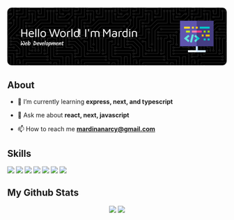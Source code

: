 <div align="center">

![Mardin](img/github-header-image.png)

</div>

## About

- 🌱 I’m currently learning **express, next, and typescript**

- 💬 Ask me about **react, next, javascript**

- 📫 How to reach me **mardinanarcy@gmail.com**

## Skills

<img src="https://img.shields.io/badge/HTML5-E34F26?style=for-the-badge&logo=html5&logoColor=white" /> <img src="https://img.shields.io/badge/CSS3-1572B6?style=for-the-badge&logo=css3&logoColor=white" /> <img src="https://img.shields.io/badge/Tailwind_CSS-38B2AC?style=for-the-badge&logo=tailwind-css&logoColor=white" /> <img src="https://img.shields.io/badge/JavaScript-323330?style=for-the-badge&logo=javascript&logoColor=F7DF1E" /> <img src="https://img.shields.io/badge/TypeScript-007ACC?style=for-the-badge&logo=typescript&logoColor=white" /> <img src="https://img.shields.io/badge/React-20232A?style=for-the-badge&logo=react&logoColor=61DAFB" /> <img src="https://img.shields.io/badge/next%20js-000000?style=for-the-badge&logo=nextdotjs&logoColor=white" />


## My Github Stats

<div align="center">
  
  ![](https://nirzak-streak-stats.vercel.app/?user=mardinajalah&theme=dark&hide_border=false) 
  ![](https://github-readme-stats.vercel.app/api?username=mardinajalah&show_icons=true&theme=radical)
  
</div>


